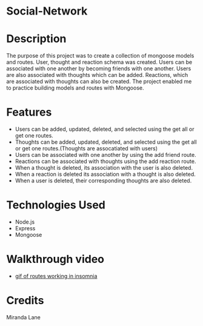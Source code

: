 # Social-Network

# Description
The purpose of this project was to create a collection of mongoose models and routes.  User, thought and reaction schema was created.  Users can be associated with one another by becoming friends with one another.  Users are also associated with thoughts which can be added.  Reactions, which are associated with thoughts can also be created.  The project enabled me to practice building models and routes with Mongoose.

# Features
* Users can be added, updated, deleted, and selected using the get all or get one routes.
* Thoughts can be added, updated, deleted, and selected using the get all or get one routes.(Thoughts are assocatiated with users)
* Users can be associated with one another by using the add friend route.
* Reactions can be associated with thoughts using the add reaction route.
* When a thought is deleted, its association with the user is also deleted.
* When a reaction is deleted its association with a thought is also deleted.
* When a user is deleted, their corresponding thoughts are also deleted.

# Technologies Used
* Node.js
* Express
* Mongoose

# Walkthrough video
* [gif of routes working in insomnia](hw18_walkthrough_video.gif)


# Credits
Miranda Lane


